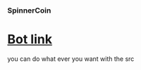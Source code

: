 ### SpinnerCoin 

# [Bot link](https://t.me/spinnercoin_bot/app?startapp=r_228951)

you can do what ever you want with the src
